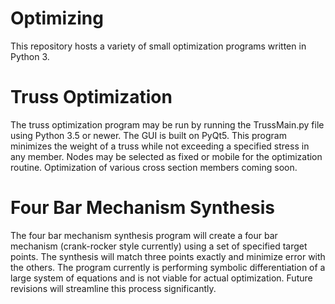 # Optimizing
This repository hosts a variety of small optimization programs written in Python 3.

# Truss Optimization

The truss optimization program may be run by running the TrussMain.py file using Python 3.5 or newer. The GUI is built on PyQt5. This program minimizes the weight of a truss while not exceeding a specified stress in any member. Nodes may be selected as fixed or mobile for the optimization routine. Optimization of various cross section members coming soon.

# Four Bar Mechanism Synthesis

The four bar mechanism synthesis program will create a four bar mechanism (crank-rocker style currently) using a set of specified target points. The synthesis will match three points exactly and minimize error with the others. The program currently is performing symbolic differentiation of a large system of equations and is not viable for actual optimization. Future revisions will streamline this process significantly.
